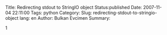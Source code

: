 Title: Redirecting stdout to StringIO object
Status:published
Date: 2007-11-04 22:11:00
Tags: python
Category: 
Slug: redirecting-stdout-to-stringio-object
lang: en
Author: Bulkan Evcimen
Summary: 

1